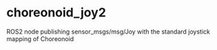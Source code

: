 # choreonoid_joy2
ROS2 node publishing sensor_msgs/msg/Joy with the standard joystick mapping of Choreonoid

